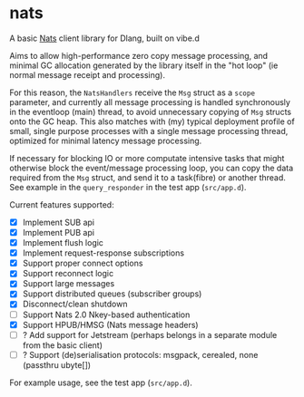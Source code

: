 # nats
A basic [Nats](http://nats.io) client library for Dlang, built on vibe.d

Aims to allow high-performance zero copy message processing, and minimal GC allocation
generated by the library itself in the "hot loop" (ie normal message receipt and processing).

For this reason, the `NatsHandlers` receive the `Msg` struct as a `scope` parameter,
and currently all message processing is handled synchronously in the eventloop (main) thread,
to avoid unnecessary copying of `Msg` structs onto the GC heap. This also matches with (my)
typical deployment profile of small, single purpose processes with a single message processing
thread, optimized for minimal latency message processing. 

If necessary for blocking IO or more computate intensive tasks that might otherwise block the 
event/message processing loop, you can copy the data required from the `Msg` struct, and
send it to a task(fibre) or another thread. See example in the `query_responder` in the 
test app (`src/app.d`).


Current features supported:
- [x] Implement SUB api
- [x] Implement PUB api
- [x] Implement flush logic
- [x] Implement request-response subscriptions
- [x] Support proper connect options
- [x] Support reconnect logic
- [x] Support large messages
- [x] Support distributed queues (subscriber groups)
- [x] Disconnect/clean shutdown
- [ ] Support Nats 2.0 Nkey-based authentication
- [X] Support HPUB/HMSG (Nats message headers)
- [ ] ? Add support for Jetstream (perhaps belongs in a separate module from the basic client)
- [ ] ? Support (de)serialisation protocols: msgpack, cerealed, none (passthru ubyte[])

For example usage, see the test app (`src/app.d`).
